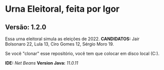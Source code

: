 # Urna Eleitoral, feita por Igor
## Versão: 1.2.0

Essa urna eleitoral simula as eleições de 2022.
**CANDIDATOS:** Jair Bolsonaro 22, Lula 13, Ciro Gomes 12, Sérgio Moro 19.

Se você "clonar" esse repositório, você tem que colocar em disco local (C:).

**IDE:** *Net Beans*
**Version Java:** *11.0.11*
